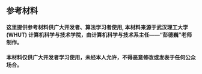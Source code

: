 ## 参考材料

#### 	这里提供参考材料供广大开发者、算法学习者使用, 本材料来源于武汉理工大学(WHUT)  计算机科学与技术学院，由计算机科学与技术系主任——“彭德巍”老师制作。

#### 	本材料仅供广大开发者学习使用，未经本人允许，不得恶意修改或发表于任何公众场合。

